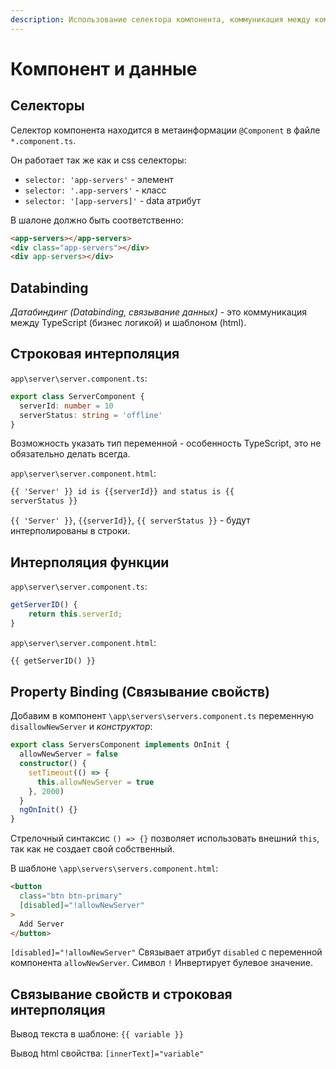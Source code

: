 ```yaml
---
description: Использование селектора компонента, коммуникация между компонентом и шаблоном, интерполяция, связывание свойств.
---
```


# Компонент и данные

## Селекторы

Селектор компонента находится в метаинформации `@Component` в файле `*.component.ts`.

Он работает так же как и css селекторы:

- `selector: 'app-servers'` - элемент
- `selector: '.app-servers'` - класс
- `selector: '[app-servers]'` - data атрибут

В шалоне должно быть соответственно:

```html
<app-servers></app-servers>
<div class="app-servers"></div>
<div app-servers></div>
```

## Databinding

_Датабиндинг (Databinding, связывание данных)_ - это коммуникация между TypeScript (бизнес логикой) и шаблоном (html).

## Строковая интерполяция

`app\server\server.component.ts`:

```typescript
export class ServerComponent {
  serverId: number = 10
  serverStatus: string = 'offline'
}
```

Возможность указать тип переменной - особенность TypeScript, это не обязательно делать всегда.

`app\server\server.component.html`:

```html
{{ 'Server' }} id is {{serverId}} and status is {{
serverStatus }}
```

`{{ 'Server' }}`, `{{serverId}}`, `{{ serverStatus }}` - будут интерполированы в строки.

## Интерполяция функции

`app\server\server.component.ts`:

```typescript
getServerID() {
    return this.serverId;
}
```

`app\server\server.component.html`:

```html
{{ getServerID() }}
```

## Property Binding (Связывание свойств)

Добавим в компонент `\app\servers\servers.component.ts` переменную `disallowNewServer` и _конструктор_:

```typescript
export class ServersComponent implements OnInit {
  allowNewServer = false
  constructor() {
    setTimeout(() => {
      this.allowNewServer = true
    }, 2000)
  }
  ngOnInit() {}
}
```

Стрелочный синтаксис `() => {}` позволяет использовать внешний `this`, так как не создает свой собственный.

В шаблоне `\app\servers\servers.component.html`:

```html
<button
  class="btn btn-primary"
  [disabled]="!allowNewServer"
>
  Add Server
</button>
```

`[disabled]="!allowNewServer"` Связывает атрибут `disabled` с переменной компонента `allowNewServer`. Символ `!` Инвертирует булевое значение.

## Связывание свойств и строковая интерполяция

Вывод текста в шаблоне: `{{ variable }}`

Вывод html свойства: `[innerText]="variable"`
